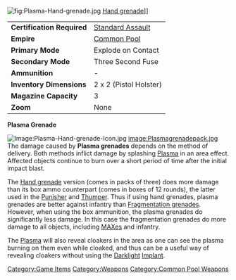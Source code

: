 ![](Plasma-Hand-grenade.md.jpg "fig:Plasma-Hand-grenade.jpg") [Hand
grenade](Hand_grenade.md "wikilink")\]\]

|                            |                                                    |
| -------------------------- | -------------------------------------------------- |
| **Certification Required** | [Standard Assault](Standard_Assault.md "wikilink") |
| **Empire**                 | [Common Pool](Common_Pool.md "wikilink")           |
| **Primary Mode**           | Explode on Contact                                 |
| **Secondary Mode**         | Three Second Fuse                                  |
| **Ammunition**             | \-                                                 |
| **Inventory Dimensions**   | 2 x 2 (Pistol Holster)                             |
| **Magazine Capacity**      | 3                                                  |
| **Zoom**                   | None                                               |

**Plasma Grenade**

![Image:Plasma-Hand-grenade-Icon.jpg](Plasma-Hand-grenade-Icon.md.jpg "fig:Image:Plasma-Hand-grenade-Icon.jpg")
[image:Plasmagrenadepack.jpg](image:Plasmagrenadepack.md.jpg "wikilink")
The damage caused by **Plasma grenades** depends on the method of
delivery. Both methods inflict damage by splashing
[Plasma](Plasma.md "wikilink") in an area effect. Affected objects continue
to burn over a short period of time after the initial impact blast.

The [Hand grenade](Hand_grenade.md "wikilink") version (comes in packs of
three) does more damage than its box ammo counterpart (comes in boxes of
12 rounds), the latter used in the [Punisher](Punisher.md "wikilink") and
[Thumper](Thumper.md "wikilink"). Thus if using hand grenades, plasma
grenades are better against infantry than [Fragmentation
grenades](Fragmentation_grenade.md "wikilink"). However, when using the box
ammunition, the plasma grenades do significantly less damage. In this
case the fragmentation grenades do more damage to all objects, including
[MAXes](MAX.md "wikilink") and infantry.

The [Plasma](Plasma.md "wikilink") will also reveal cloakers in the area as
one can see the plasma burning on them even while cloaked, and thus can
be a useful way of revealing cloakers without using the
[Darklight](Darklight.md "wikilink") [Implant](Implant.md "wikilink").

[Category:Game Items](Category:Game_Items.md "wikilink")
[Category:Weapons](Category:Weapons.md "wikilink") [Category:Common Pool
Weapons](Category:Common_Pool_Weapons.md "wikilink")
